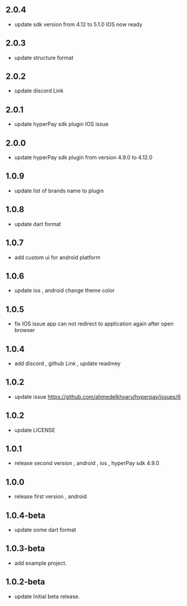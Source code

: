 ## 2.0.4
* update sdk version from 4.12 to 5.1.0 IOS now ready

## 2.0.3
* update structure format

## 2.0.2
* update discord Link

## 2.0.1
* update hyperPay sdk plugin IOS issue

## 2.0.0
* update hyperPay sdk plugin from version 4.9.0 to 4.12.0

## 1.0.9
* update list of brands name to plugin

## 1.0.8
* update dart format

## 1.0.7
* add custom ui for android platform

## 1.0.6
* update ios , android change theme color

## 1.0.5
* fix IOS issue app can not redirect to application again after open browser

## 1.0.4
* add discord , github Link , update readmey

## 1.0.2
* update issue https://github.com/ahmedelkhyary/hyperpay/issues/6

## 1.0.2
* update LICENSE

## 1.0.1
* release second version , android , ios , hyperPay sdk 4.9.0

## 1.0.0
* release first version , android 

## 1.0.4-beta
* update some dart format

## 1.0.3-beta
* add example project.

## 1.0.2-beta
* update Initial beta release.

